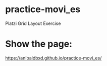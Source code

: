 # practice-movi_es
Platzi Grid Layout Exercise

# Show the page:

https://anibaldbxd.github.io/practice-movi_es/
